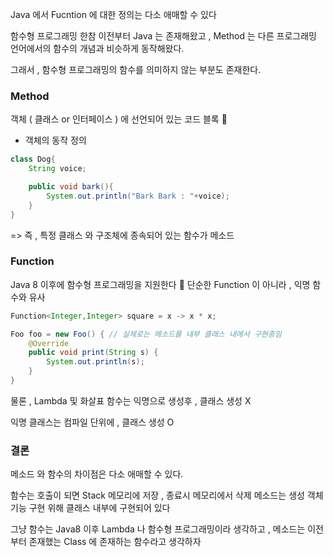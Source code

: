 
Java 에서 Fucntion 에 대한 정의는 다소 애매할 수 있다

함수형 프로그래밍 한참 이전부터 Java 는 존재해왔고 , 
Method 는 다른 프로그래밍 언어에서의 함수의 개념과 비슷하게 동작해왔다.

그래서 , 함수형 프로그래밍의 함수를 의미하지 않는 부분도 존재한다.
### Method

객체 ( 클래스 or 인터페이스 ) 에 선언되어 있는 코드 블록

- 객체의 동작 정의
```java
class Dog{
	String voice;

	public void bark(){
		System.out.println("Bark Bark : "+voice);
	}
}
```

=> 즉 , 특정 클래스 와 구조체에 종속되어 있는 함수가 메소드

### Function

Java 8 이후에 함수형 프로그래밍을 지원한다

단순한 Function 이 아니라 , 익명 함수와 유사

```java
Function<Integer,Integer> square = x -> x * x;

Foo foo = new Foo() { // 실제로는 메소드를 내부 클래스 내에서 구현중임
	@Override
	public void print(String s) {
		System.out.println(s);
	}
}
```

물론 , Lambda 및 화살표 함수는 익명으로 생성후 , 클래스 생성 X

익명 클래스는 컴파일 단위에 , 클래스 생성 O

### 결론

메소드 와 함수의 차이점은 다소 애매할 수 있다.

함수는 호출이 되면 Stack 메모리에 저장 , 종료시 메모리에서 삭제
메소드는 생성 객체 기능 구현 위해 클래스 내부에 구현되어 있다

그냥 함수는 Java8 이후 Lambda 나 함수형 프로그래밍이라 생각하고 , 
메소드는 이전부터 존재했는 Class 에 존재하는 함수라고 생각하자


